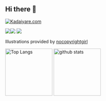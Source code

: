 ## Hi there 👋
[![Kadaiyare.com](https://img.shields.io/badge/%40FounderT@kadaiyare.com-127d68?logo=Misskey&logoColor=ffffff&label=kadaiyare.com&labelColor=4c4c4c
)](https://kadaiyare.com/@FounderT)

![](https://raw.githubusercontent.com/s3xms/s3xms/main/profile-summary-card-output/panda/2-most-commit-language.svg)![](https://raw.githubusercontent.com/s3xms/s3xms/main/profile-summary-card-output/panda/4-productive-time.svg)
![](https://raw.githubusercontent.com/s3xms/s3xms/main/profile-summary-card-output/panda/0-profile-details.svg)

Illustrations provided by [nocopyrightgirl](https://fromtheasia.com/illustration/nocopyrightgirl)

<p align="left"> 
  <img alt="Top Langs" height="150px" src="https://readme-stats-a42w.vercel.app/api/top-langs/?username=kadaiyare&layout=compact&show_icons=true&theme=onedark" />
  <img alt="github stats" height="150px" src="https://readme-stats-a42w.vercel.app/api?username=kadaiyare&theme=onedark&show_icons=true" />
</p>

